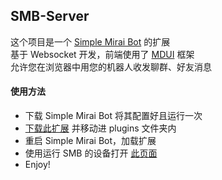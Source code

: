 ## SMB-Server
这个项目是一个 [Simple Mirai Bot](https://github.com/NLR-DevTeam/Simple-Mirai-Bot) 的扩展 <br>
基于 Websocket 开发，前端使用了 [MDUI](https://mdui.org/) 框架 <br>
允许您在浏览器中用您的机器人收发聊群、好友消息

#### 使用方法
 - 下载 Simple Mirai Bot 将其配置好且运行一次
 - [下载此扩展](https://github.com/XIAYM-gh/SMB-Server/releases) 并移动进 plugins 文件夹内
 - 重启 Simple Mirai Bot，加载扩展
 - 使用运行 SMB 的设备打开 [此页面](https://xiaym-gh.github.io/SMB-Server/Frontend/ws.html)
 - Enjoy!